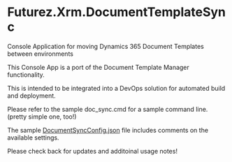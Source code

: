 # Futurez.Xrm.DocumentTemplateSync
Console Application for moving Dynamics 365 Document Templates between environments

This Console App is a port of the Document Template Manager functionality.

This is intended to be integrated into a DevOps solution for automated build and deployment.

Please refer to the sample doc_sync.cmd for a sample command line. (pretty simple one, too!) 

The sample  [DocumentSyncConfig.json](https://github.com/jamesnovak/Futurez.Xrm.DocumentTemplateSync/blob/master/DocumentSyncConfig.json) file includes comments on the available settings.  

Please check back for updates and additoinal usage notes!
